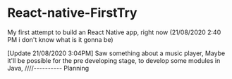 # React-native-FirstTry
My first attempt to build an React Native app, right now (21/08/2020 2:40 PM i don't know what is it gonna be)

[Update 21/08/2020 3:04PM] Saw something about a music player, Maybe it'll be possible for the pre developing stage, to develop some modules in Java, ////---------- Planning
